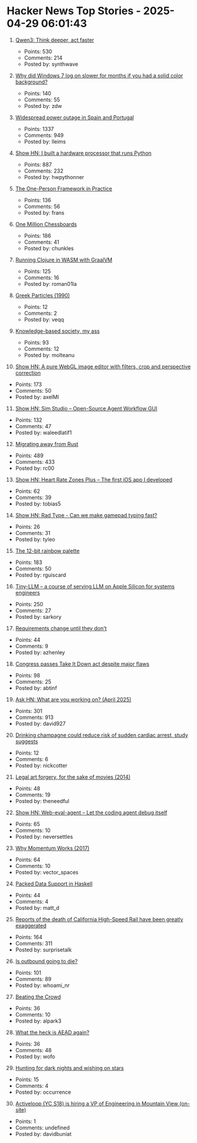 # Hacker News Top Stories - 2025-04-29 06:01:43

1. [Qwen3: Think deeper, act faster](https://qwenlm.github.io/blog/qwen3/)
   - Points: 530
   - Comments: 214
   - Posted by: synthwave

2. [Why did Windows 7 log on slower for months if you had a solid color background?](https://devblogs.microsoft.com/oldnewthing/20250428-00/?p=111121)
   - Points: 140
   - Comments: 55
   - Posted by: zdw

3. [Widespread power outage in Spain and Portugal](https://www.bbc.com/news/live/c9wpq8xrvd9t)
   - Points: 1337
   - Comments: 949
   - Posted by: lleims

4. [Show HN: I built a hardware processor that runs Python](https://www.runpyxl.com/gpio)
   - Points: 887
   - Comments: 232
   - Posted by: hwpythonner

5. [The One-Person Framework in Practice](https://link.mail.beehiiv.com/ss/c/u001.5SRwDQ9qxPQW8vmD5Do73b3R4eTCi2vXqPyztEk6wMFC9_fqEAcDVx6xEJ96T4BSMXrPS7z5exEBSTF4pF48z8SqJkJnkAwMUW9LtYdd8lWmvkDinT92nsk5HmXOHdWgLsysm9FMGrqmu7dnG57cXpga8ZOe8X0IV8pyeC3AswdRMaitfT307y7naP-_6W5CiolKhXCKrEndMGCW2PftFUu9ieYOxpVJ_fhu82gAh-4/4g1/wA_MG-I5SVCyR3KY66oEaQ/h30/h001.kLDFZMgisudi21zmTPbd_O8U7X98d4UxYqZjQTb_D7o)
   - Points: 136
   - Comments: 56
   - Posted by: frans

6. [One Million Chessboards](https://onemillionchessboards.com/#199,276)
   - Points: 186
   - Comments: 41
   - Posted by: chunkles

7. [Running Clojure in WASM with GraalVM](https://romanliutikov.com/blog/running-clojure-in-wasm)
   - Points: 125
   - Comments: 16
   - Posted by: roman01la

8. [Greek Particles (1990)](https://specgram.com/Babel.I.2/07.sriyatha.greek.html)
   - Points: 12
   - Comments: 2
   - Posted by: veqq

9. [Knowledge-based society, my ass](https://mihaiolteanu.me/knowledge-based-society-my-ass)
   - Points: 93
   - Comments: 12
   - Posted by: molteanu

10. [Show HN: A pure WebGL image editor with filters, crop and perspective correction](https://github.com/xdadda/mini-photo-editor)
   - Points: 173
   - Comments: 50
   - Posted by: axelMI

11. [Show HN: Sim Studio – Open-Source Agent Workflow GUI](https://github.com/simstudioai/sim)
   - Points: 132
   - Comments: 47
   - Posted by: waleedlatif1

12. [Migrating away from Rust](https://deadmoney.gg/news/articles/migrating-away-from-rust)
   - Points: 489
   - Comments: 433
   - Posted by: rc00

13. [Show HN: Heart Rate Zones Plus – The first iOS app I developed](https://apps.apple.com/us/app/heart-rate-zones-plus/id6744743232)
   - Points: 62
   - Comments: 39
   - Posted by: tobias5

14. [Show HN: Rad Type - Can we make gamepad typing fast?](https://www.tyleo.com/projects/rad-type)
   - Points: 26
   - Comments: 31
   - Posted by: tyleo

15. [The 12-bit rainbow palette](https://iamkate.com/data/12-bit-rainbow/)
   - Points: 183
   - Comments: 50
   - Posted by: rguiscard

16. [Tiny-LLM – a course of serving LLM on Apple Silicon for systems engineers](https://github.com/skyzh/tiny-llm)
   - Points: 250
   - Comments: 27
   - Posted by: sarkory

17. [Requirements change until they don't](https://buttondown.com/hillelwayne/archive/requirements-change-until-they-dont/)
   - Points: 44
   - Comments: 9
   - Posted by: azhenley

18. [Congress passes Take It Down act despite major flaws](https://www.eff.org/deeplinks/2025/04/congress-passes-take-it-down-act-despite-major-flaws)
   - Points: 98
   - Comments: 25
   - Posted by: abtinf

19. [Ask HN: What are you working on? (April 2025)](undefined)
   - Points: 301
   - Comments: 913
   - Posted by: david927

20. [Drinking champagne could reduce risk of sudden cardiac arrest, study suggests](https://www.theguardian.com/society/2025/apr/29/drink-champagne-reduce-risk-sudden-cardiac-arrest-study-suggests)
   - Points: 12
   - Comments: 6
   - Posted by: nickcotter

21. [Legal art forgery, for the sake of movies (2014)](https://www.vanityfair.com/hollywood/2014/04/art-in-movies)
   - Points: 48
   - Comments: 19
   - Posted by: theneedful

22. [Show HN: Web-eval-agent – Let the coding agent debug itself](https://github.com/Operative-Sh/web-eval-agent)
   - Points: 65
   - Comments: 10
   - Posted by: neversettles

23. [Why Momentum Works (2017)](https://distill.pub/2017/momentum/)
   - Points: 64
   - Comments: 10
   - Posted by: vector_spaces

24. [Packed Data Support in Haskell](https://arthi-chaud.github.io/posts/packed/)
   - Points: 44
   - Comments: 4
   - Posted by: matt_d

25. [Reports of the death of California High-Speed Rail have been greatly exaggerated](https://asteriskmag.com/issues/10/reports-of-the-death-of-california-high-speed-rail-have-been-greatly-exaggerated)
   - Points: 164
   - Comments: 311
   - Posted by: surprisetalk

26. [Is outbound going to die?](https://rnikhil.com/2025/04/25/sales-outbound-ai-dead)
   - Points: 101
   - Comments: 89
   - Posted by: whoami_nr

27. [Beating the Crowd](https://www.withentropy.com/blog/2025-04-21-beating_the_crowd/)
   - Points: 36
   - Comments: 10
   - Posted by: alpark3

28. [What the heck is AEAD again?](https://ochagavia.nl/blog/what-the-heck-is-aead-again/)
   - Points: 36
   - Comments: 48
   - Posted by: wofo

29. [Hunting for dark nights and wishing on stars](https://www.hcn.org/articles/hunting-for-dark-nights-and-wishing-on-stars/)
   - Points: 15
   - Comments: 4
   - Posted by: occurrence

30. [Activeloop (YC S18) is hiring a VP of Engineering in Mountain View (on-site)](https://careers.activeloop.ai/)
   - Points: 1
   - Comments: undefined
   - Posted by: davidbuniat

